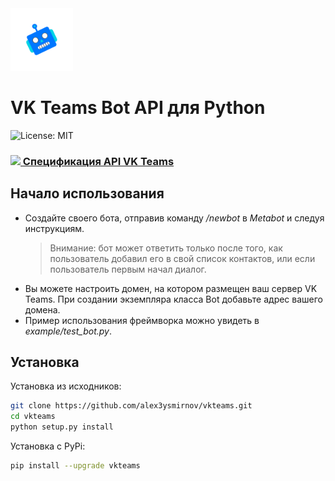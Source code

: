 <img src="logo_bot.png" width="100" height="100">

# VK Teams Bot API для Python
![License: MIT](https://img.shields.io/badge/License-MIT-blue.svg)

### [<img src="logo_msg.png" width="16"> Спецификация API VK Teams](https://teams.vk.com/botapi/)

## Начало использования
* Создайте своего бота, отправив команду _/newbot_ в _Metabot_ и следуя инструкциям.
    >Внимание: бот может ответить только после того, как пользователь добавил его в свой список контактов, или если пользователь первым начал диалог.
* Вы можете настроить домен, на котором размещен ваш сервер VK Teams. При создании экземпляра класса Bot добавьте адрес вашего домена.
* Пример использования фреймворка можно увидеть в _example/test_bot.py_.

## Установка
Установка из исходников:
```bash
git clone https://github.com/alex3ysmirnov/vkteams.git
cd vkteams
python setup.py install
```
Установка с PyPi:
```bash
pip install --upgrade vkteams
```